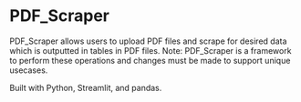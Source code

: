 # PDF_Scraper
PDF_Scraper allows users to upload PDF files and scrape for desired data which is outputted in tables in PDF files. Note: PDF_Scraper is a framework to perform these operations and changes must be made to support unique usecases.

Built with Python, Streamlit, and pandas. 

